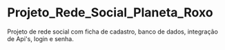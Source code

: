 # Projeto_Rede_Social_Planeta_Roxo
Projeto de rede social com ficha de cadastro, banco de dados, integração de Api's, login e senha.
